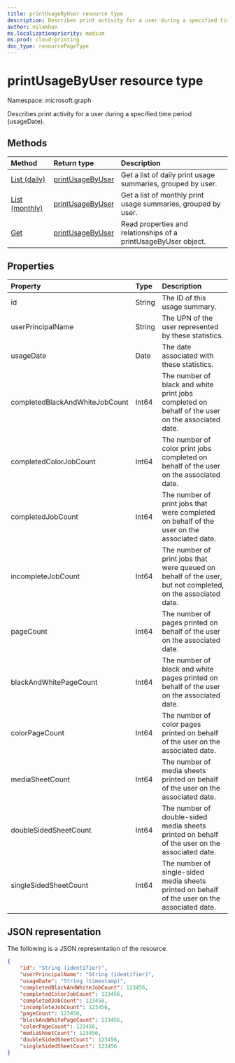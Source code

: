```yaml
---
title: printUsageByUser resource type
description: Describes print activity for a user during a specified time period (usageDate).
author: nilakhan
ms.localizationpriority: medium
ms.prod: cloud-printing
doc_type: resourcePageType
---
```


# printUsageByUser resource type

Namespace: microsoft.graph

Describes print activity for a user during a specified time period (usageDate).

## Methods
|Method|Return type|Description|
|:---|:---|:---|
| [List (daily)](../api/reportroot-list-dailyprintusagebyuser.md) | [printUsageByUser](printusagebyuser.md) | Get a list of daily print usage summaries, grouped by user. |
| [List (monthly)](../api/reportroot-list-monthlyprintusagebyuser.md) | [printUsageByUser](printusagebyuser.md) | Get a list of monthly print usage summaries, grouped by user. |
| [Get](../api/printusagebyuser-get.md) | [printUsageByUser](printusagebyuser.md) | Read properties and relationships of a printUsageByUser object. |

## Properties
|Property|Type|Description|
|:-------------|:------------|:------------|
|id|String|The ID of this usage summary.|
|userPrincipalName|String|The UPN of the user represented by these statistics.|
|usageDate|Date|The date associated with these statistics.|
|completedBlackAndWhiteJobCount|Int64|The number of black and white print jobs completed on behalf of the user on the associated date.|
|completedColorJobCount|Int64|The number of color print jobs completed on behalf of the user on the associated date.|
|completedJobCount|Int64|The number of print jobs that were completed on behalf of the user on the associated date.|
|incompleteJobCount|Int64|The number of print jobs that were queued on behalf of the user, but not completed, on the associated date.|
|pageCount|Int64|The number of pages printed on behalf of the user on the associated date.|
|blackAndWhitePageCount|Int64|The number of black and white pages printed on behalf of the user on the associated date.|
|colorPageCount|Int64|The number of color pages printed on behalf of the user on the associated date.|
|mediaSheetCount|Int64|The number of media sheets printed on behalf of the user on the associated date.|
|doubleSidedSheetCount|Int64|The number of double-sided media sheets printed on behalf of the user on the associated date.|
|singleSidedSheetCount|Int64|The number of single-sided media sheets printed on behalf of the user on the associated date.|

## JSON representation
The following is a JSON representation of the resource.

<!-- {
  "blockType": "resource",
  "optionalProperties": [

  ],
  "@odata.type": "microsoft.graph.printUsageByUser"
}-->

```json
{
    "id": "String (identifier)",
    "userPrincipalName": "String (identifier)",
    "usageDate": "String (timestamp)",
    "completedBlackAndWhiteJobCount": 123456,
    "completedColorJobCount": 123456,
    "completedJobCount": 123456,
    "incompleteJobCount": 123456,
    "pageCount": 123456,
    "blackAndWhitePageCount": 123456,
    "colorPageCount": 123456,
    "mediaSheetCount": 123456,
    "doubleSidedSheetCount": 123456,
    "singleSidedSheetCount": 123456
}
```

<!-- uuid: 8fcb5dbc-d5aa-4681-8e31-b001d5168d79
2015-10-25 14:57:30 UTC -->
<!-- {
  "type": "#page.annotation",
  "description": "printUsageByUser resource",
  "keywords": "",
  "section": "documentation",
  "tocPath": ""
}-->


